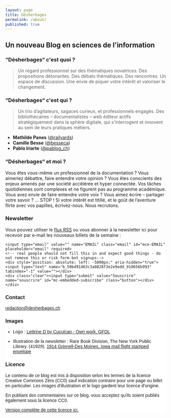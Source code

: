 ```yaml
---
layout: page
title: Désherbages
permalink: /about/
published: true
---
```


## Un nouveau Blog en sciences de l'information

### “Désherbages“ c'est quoi ?

> Un regard professionnel sur des thématiques novatrices. Des propositions détonantes. Des débats thématiques. Des rencontres. Un espace de discussion. Une envie de piquer votre intérêt et valoriser le changement.

### “Désherbages“ c'est qui ?

> Un trio d’agitateurs, sagaces curieux, et professionnels engagés. Des bibliothécaires – documentalistes – web éditeur actifs stratégiquement dans la sphère digitale, qui s’interrogent et innovent au sein de leurs pratiques métiers.

- **Mathilde Panes** ([@railyards](https://twitter.com/railyards))
- **Camille Besse** ([@besseca](https://twitter.com/besseca))
- **Pablo Iriarte** ([@pablog_ch](https://twitter.com/pablog_ch))

### “Désherbages“ et moi ?

Vous êtes vous-même un professionnel de la documentation ? Vous aimeriez débattre, faire entendre votre opinion ? Vous êtes conscients des enjeux amenés par une société accélérée et hyper connectée. Vos tâches quotidiennes sont complexes et ne figurent pas au programme académique. Vous avez envie de faire entendre votre voix ? Vous aimez écrire – partager votre savoir ? … STOP ! Si votre intérêt est titillé, et le goût de l’aventure flirte avec vos papilles, écrivez-nous. Nous recrutons.

### Newsletter

Vous pouvez utiliser le [flux RSS](http://desherbages.ch/feed.xml) ou vous abonner à la newsletter ici pour recevoir par e-mail les nouveaux billets de la semaine :

<!-- Begin MailChimp Signup Form -->
<link href="//cdn-images.mailchimp.com/embedcode/slim-10_7.css" rel="stylesheet" type="text/css">
<style type="text/css">
	#mc_embed_signup{background:#fff; clear:left; font:14px Helvetica,Arial,sans-serif; }
	/* Add your own MailChimp form style overrides in your site stylesheet or in this style block.
	   We recommend moving this block and the preceding CSS link to the HEAD of your HTML file. */
</style>
<div id="mc_embed_signup">
<form action="https://iriarte.us1.list-manage.com/subscribe/post?u=50b491463c3a8828f3e2e9edd&amp;id=010656b993" method="post" id="mc-embedded-subscribe-form" name="mc-embedded-subscribe-form" class="validate" target="_blank" novalidate>
    <div id="mc_embed_signup_scroll">
	
	<input type="email" value="" name="EMAIL" class="email" id="mce-EMAIL" placeholder="email" required>
    <!-- real people should not fill this in and expect good things - do not remove this or risk form bot signups-->
    <div style="position: absolute; left: -5000px;" aria-hidden="true"><input type="text" name="b_50b491463c3a8828f3e2e9edd_010656b993" tabindex="-1" value=""></div>
    <div class="clear"><input type="submit" value="Souscrire" name="souscrire" id="mc-embedded-subscribe" class="button"></div>
    </div>
</form>
</div>

<!--End mc_embed_signup-->

### Contact

[redaction@desherbages.ch](mailto:redaction@desherbages.ch)

### Images

- Logo : [Lettrine D by Cuculcan - Own work, GFDL](https://commons.wikimedia.org/w/index.php?curid=4948311)

 - Illustration de la newsletter : Rare Book Division, The New York Public Library. (41929). [1914 Grinnell-Des Moines, Iowa mail flight stamped envelope](http://digitalcollections.nypl.org/items/510d47e3-c5b6-a3d9-e040-e00a18064a99)

### Licence

Le contenu de ce blog est mis à disposition selon les termes de la licence Creative Commons Zéro (CC0) sauf indication contraire pour une page ou billet en particulier. Les images d'illustration et le logo gardent leur licence d'origine.

En publiant des commentaires sur ce blog, vous acceptez qu'ils soient publiés également sous la licence CC0.



[Version complète de cette licence ici.](https://creativecommons.org/publicdomain/zero/1.0/)
